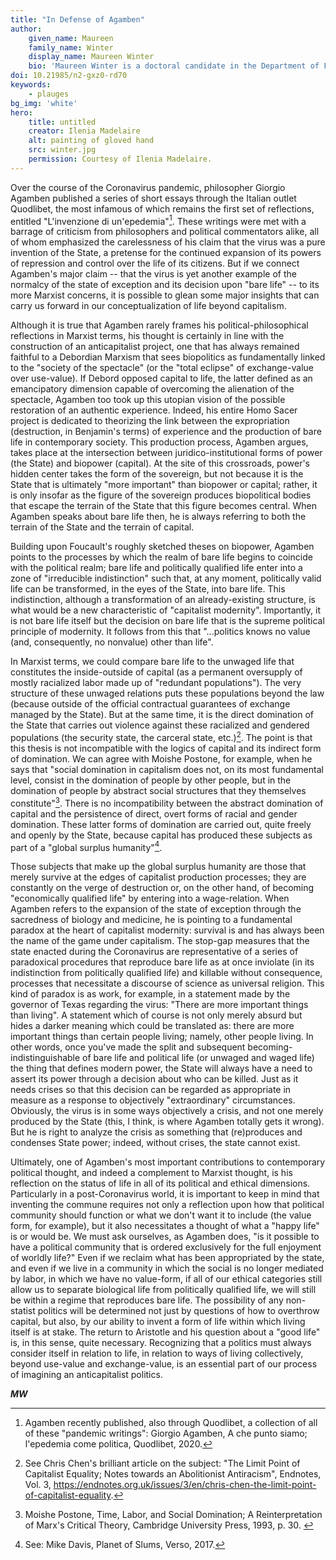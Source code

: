 ```yaml
---
title: "In Defense of Agamben"
author:
    given_name: Maureen
    family_name: Winter
    display_name: Maureen Winter
    bio: 'Maureen Winter is a doctoral candidate in the Department of French and Italian at Northwestern University in Evanston, Illinois. She works on the relationship between gesture, theatricality, and fabulation in the cinema of Agnès Varda and Robert Bresson and Jean Genet’s theater. Her philosophical interests lie at the various points of intersection between the works of Gilles Deleuze and Giorgio Agamben, particularly in relation to politics. She is currently living in Paris as a fellow of Northwestern’s Paris Program in Critical Theory.'
doi: 10.21985/n2-gxz0-rd70
keywords:
    - plauges
bg_img: 'white'
hero:
    title: untitled
    creator: Ilenia Madelaire
    alt: painting of gloved hand
    src: winter.jpg
    permission: Courtesy of Ilenia Madelaire.
---
```


Over the course of the Coronavirus pandemic, philosopher Giorgio Agamben published a series of short essays through the Italian outlet Quodlibet, the most infamous of which remains the first set of reflections, entitled "L'invenzione di un'epedemia"[^1]. These writings were met with a barrage of criticism from philosophers and political commentators alike, all of whom emphasized the carelessness of his claim that the virus was a pure invention of the State, a pretense for the continued expansion of its powers of repression and control over the life of its citizens. But if we connect Agamben's major claim -- that the virus is yet another example of the normalcy of the state of exception and its decision upon "bare life" -- to its more Marxist concerns, it is possible to glean some major insights that can carry us forward in our conceptualization of life beyond capitalism.

Although it is true that Agamben rarely frames his political-philosophical reflections in Marxist terms, his thought is certainly in line with the construction of an anticapitalist project, one that has always remained faithful to a Debordian Marxism that sees biopolitics as fundamentally linked to the "society of the spectacle" (or the "total eclipse" of exchange-value over use-value). If Debord opposed capital to life, the latter defined as an emancipatory dimension capable of overcoming the alienation of the spectacle, Agamben too took up this utopian vision of the possible restoration of an authentic experience. Indeed, his entire Homo Sacer project is dedicated to theorizing the link between the expropriation (destruction, in Benjamin's terms) of experience and the production of bare life in contemporary society. This production process, Agamben argues, takes place at the intersection between juridico-institutional forms of power (the State) and biopower (capital). At the site of this crossroads, power's hidden center takes the form of the sovereign, but not because it is the State that is ultimately "more important" than biopower or capital; rather, it is only insofar as the figure of the sovereign produces biopolitical bodies that escape the terrain of the State that this figure becomes central. When Agamben speaks about bare life then, he is always referring to both the terrain of the State and the terrain of capital. 

Building upon Foucault's roughly sketched theses on biopower, Agamben points to the processes by which the realm of bare life begins to coincide with the political realm; bare life and politically qualified life enter into a zone of "irreducible indistinction" such that, at any moment, politically valid life can be transformed, in the eyes of the State, into bare life. This indistinction, although a transformation of an already-existing structure, is what would be a new characteristic of "capitalist modernity". Importantly, it is not bare life itself but the decision on bare life that is the supreme political principle of modernity. It follows from this that "...politics knows no value (and, consequently, no nonvalue) other than life". 

In Marxist terms, we could compare bare life to the unwaged life that constitutes the inside-outside of capital (as a permanent oversupply of mostly racialized labor made up of "redundant populations"). The very structure of these unwaged relations puts these populations beyond the law (because outside of the official contractual guarantees of exchange managed by the State). But at the same time, it is the direct domination of the State that carries out violence against these racialized and gendered populations (the security state, the carceral state, etc.)[^2]. The point is that this thesis is not incompatible with the logics of capital and its indirect form of domination. We can agree with Moishe Postone, for example, when he says that "social domination in capitalism does not, on its most fundamental level, consist in the domination of people by other people, but in the domination of people by abstract social structures that they themselves constitute"[^3]. There is no incompatibility between the abstract domination of capital and the persistence of direct, overt forms of racial and gender domination. These latter forms of domination are carried out, quite freely and openly by the State, because capital has produced these subjects as part of a "global surplus humanity"[^4].

Those subjects that make up the global surplus humanity are those that merely survive at the edges of capitalist production processes; they are constantly on the verge of destruction or, on the other hand, of becoming "economically qualified life" by entering into a wage-relation. When Agamben refers to the expansion of the state of exception through the sacredness of biology and medicine, he is pointing to a fundamental paradox at the heart of capitalist modernity: survival is and has always been the name of the game under capitalism. The stop-gap measures that the state enacted during the Coronavirus are representative of a series of paradoxical procedures that reproduce bare life as at once inviolate (in its indistinction from politically qualified life) and killable without consequence, processes that necessitate a discourse of science as universal religion. This kind of paradox is as work, for example, in a statement made by the governor of Texas regarding the virus: "There are more important things than living". A statement which of course is not only merely absurd but hides a darker meaning which could be translated as: there are more important things than certain people living; namely, other people living. In other words, once you've made the split and subsequent becoming-indistinguishable of bare life and political life (or unwaged and waged life) the thing that defines modern power, the State will always have a need to assert its power through a decision about who can be killed. Just as it needs crises so that this decision can be regarded as appropriate in measure as a response to objectively "extraordinary" circumstances. Obviously, the virus is in some ways objectively a crisis, and not one merely produced by the State (this, I think, is where Agamben totally gets it wrong). But he is right to analyze the crisis as something that (re)produces and condenses State power; indeed, without crises, the state cannot exist.

Ultimately, one of Agamben's most important contributions to contemporary political thought, and indeed a complement to Marxist thought, is his reflection on the status of life in all of its political and ethical dimensions. Particularly in a post-Coronavirus world, it is important to keep in mind that inventing the commune requires not only a reflection upon how that political community should function or what we don't want it to include (the value form, for example), but it also necessitates a thought of what a "happy life" is or would be. We must ask ourselves, as Agamben does, "is it possible to have a political community that is ordered exclusively for the full enjoyment of worldly life?" Even if we reclaim what has been appropriated by the state, and even if we live in a community in which the social is no longer mediated by labor, in which we have no value-form, if all of our ethical categories still allow us to separate biological life from politically qualified life, we will still be within a regime that reproduces bare life. The possibility of any non-statist politics will be determined not just by questions of how to overthrow capital, but also, by our ability to invent a form of life within which living itself is at stake. The return to Aristotle and his question about a "good life" is, in this sense, quite necessary. Recognizing that a politics must always consider itself in relation to life, in relation to ways of living collectively, beyond use-value and exchange-value, is an essential part of our process of imagining an anticapitalist politics.

***MW***

[^1]: Agamben recently published, also through Quodlibet, a collection of all of these "pandemic writings": Giorgio Agamben, A che punto siamo; l'epedemia come politica, Quodlibet, 2020.

[^2]: See Chris Chen's brilliant article on the subject: "The Limit Point of Capitalist Equality; Notes towards an Abolitionist Antiracism", Endnotes, Vol. 3, <https://endnotes.org.uk/issues/3/en/chris-chen-the-limit-point-of-capitalist-equality>.

[^3]: Moishe Postone, Time, Labor, and Social Domination; A Reinterpretation of Marx's Critical Theory, Cambridge University Press, 1993, p. 30. 

[^4]: See: Mike Davis, Planet of Slums, Verso, 2017.
